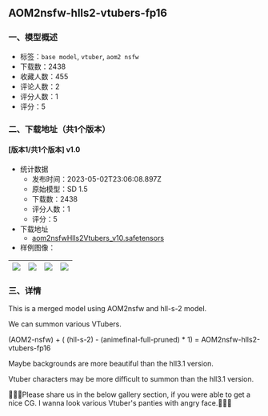 ## AOM2nsfw-hlls2-vtubers-fp16
### 一、模型概述

- 标签：`base model`, `vtuber`, `aom2 nsfw`
- 下载数：2438
- 收藏人数：455
- 评论人数：2
- 评分人数：1
- 评分：5

### 二、下载地址（共1个版本）

#### [版本1/共1个版本] v1.0

- 统计数据
  - 发布时间：2023-05-02T23:06:08.897Z
  - 原始模型：SD 1.5
  - 下载数：2438
  - 评分人数：1
  - 评分：5
- 下载地址
  - [aom2nsfwHlls2Vtubers_v10.safetensors](https://civitai.com/api/download/models/60735)
- 样例图像：

| <img src="https://image.civitai.com/xG1nkqKTMzGDvpLrqFT7WA/26a3f74e-45bc-4072-8658-55daa82efa22/width=450/667495.jpeg" /> | <img src="https://image.civitai.com/xG1nkqKTMzGDvpLrqFT7WA/949a8949-5d34-40f1-9c34-a2f6aae19f49/width=450/667512.jpeg" /> | <img src="https://image.civitai.com/xG1nkqKTMzGDvpLrqFT7WA/8a23df91-caae-4b8b-8e3e-ddf00d17d359/width=450/667511.jpeg" /> | <img src="https://image.civitai.com/xG1nkqKTMzGDvpLrqFT7WA/9fd1cdce-ca07-44ea-975f-eb130208aa96/width=450/667510.jpeg" /> |
| ---- | ---- | ---- | ---- |


### 三、详情
<p>This is a merged model using AOM2nsfw and hll-s-2 model.</p><p>We can summon various VTubers.</p><p>(AOM2-nsfw) + ( (hll-s-2) - (animefinal-full-pruned) * 1) = AOM2nsfw-hlls2-vtubers-fp16</p><p></p><p>Maybe backgrounds are more beautiful than the hll3.1 version.</p><p>Vtuber characters may be more difficult to summon than the hll3.1 version.</p><p></p><p>🐷🐷🐷Please share us in the below gallery section, if you were able to get a nice CG. I wanna look various Vtuber's panties with angry face.💩💩💩</p>